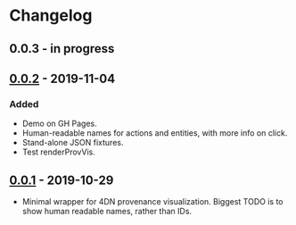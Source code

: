 # Changelog

## 0.0.3 - in progress

## [0.0.2](https://www.npmjs.com/package/@hubmap/prov-vis/v/0.0.2) - 2019-11-04
### Added
- Demo on GH Pages.
- Human-readable names for actions and entities, with more info on click.
- Stand-alone JSON fixtures.
- Test renderProvVis.

## [0.0.1](https://www.npmjs.com/package/@hubmap/prov-vis/v/0.0.1) - 2019-10-29
- Minimal wrapper for 4DN provenance visualization.
Biggest TODO is to show human readable names, rather than IDs.
